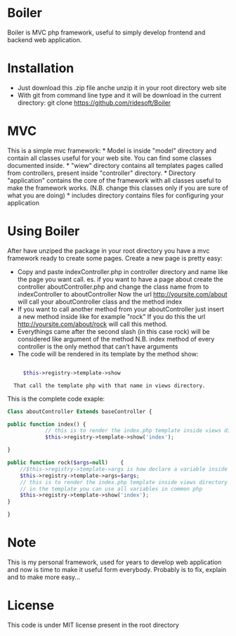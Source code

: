 Boiler
======

Boiler is MVC php framework, useful to simply develop frontend and backend web application.

Installation
=======
 * Just download this .zip file anche unzip it in your root directory web site
 * With git from command line type and it will be download in the current directory: git clone https://github.com/ridesoft/Boiler 


MVC
=======
This is a simple mvc framework:
    * Model is inside "model" directory and contain all classes useful for your web site. You can find some classes documented inside.
    * "wiew" directory contains all templates pages called from controllers, present inside "controller" directory.
    * Directory "application" contains the core of the framework with all classes useful to make the framework works. (N.B. change this classes only if you are sure of what you are doing)
    * includes directory contains files for configuring your application

Using Boiler
=======
After have unziped the package in your root directory you have a mvc framework ready to create some pages.
Create a new page is pretty easy:

 * Copy and paste indexController.php in controller directory and name like the page you want call.
      es. if you want to have a page about create the controller aboutController.php and change the class name from to indexController to aboutController
      Now the url http://yoursite.com/about will call your aboutController class and the method index
 * If you want to call another method from your aboutController just insert a new method inside like for example "rock" 
      If you do this the url http://yoursite.com/about/rock will call this method.
 * Everythings came after the second slash (in this case rock) will be considered like argument of the method
      N.B. index method of every controller is the only method that can't have arguments
 * The code will be rendered in its template by the method show:

 ```php

      $this->registry->template->show 

  ```
      
      That call the template php with that name in views directory.

This is the complete code exaple:

```php
Class aboutController Extends baseController {

public function index() {
            // this is to render the index.php template inside views directory
            $this->registry->template->show('index');

}

public function rock($args=null)    {
    //$this->registry->template->args is how declare a variable inside the template
    $this->registry->template->args=$args;
    // this is to render the index.php template inside views directory
    // in the template you can use all variables in common php
    $this->registry->template->show('index'); 
}

}
```
    
Note
=======

This is my personal framework, used for years to develop web application and now is time to make it useful form everybody.
Probably is to fix, explain and to make more easy... 

License
=======

This code is under MIT license present in the root directory

